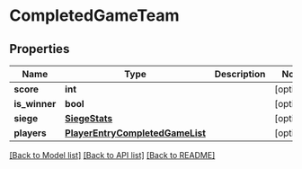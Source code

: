 # CompletedGameTeam

## Properties
Name | Type | Description | Notes
------------ | ------------- | ------------- | -------------
**score** | **int** |  | [optional] 
**is_winner** | **bool** |  | [optional] 
**siege** | [**SiegeStats**](SiegeStats.md) |  | [optional] 
**players** | [**PlayerEntryCompletedGameList**](PlayerEntryCompletedGameList.md) |  | [optional] 

[[Back to Model list]](../README.md#documentation-for-models) [[Back to API list]](../README.md#documentation-for-api-endpoints) [[Back to README]](../README.md)

